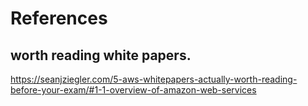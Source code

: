 # References

## worth reading white papers.

https://seanjziegler.com/5-aws-whitepapers-actually-worth-reading-before-your-exam/#1-1-overview-of-amazon-web-services